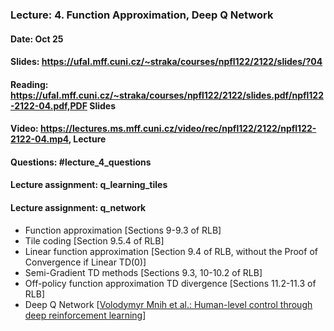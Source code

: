 ### Lecture: 4. Function Approximation, Deep Q Network
#### Date: Oct 25
#### Slides: https://ufal.mff.cuni.cz/~straka/courses/npfl122/2122/slides/?04
#### Reading: https://ufal.mff.cuni.cz/~straka/courses/npfl122/2122/slides.pdf/npfl122-2122-04.pdf,PDF Slides
#### Video: https://lectures.ms.mff.cuni.cz/video/rec/npfl122/2122/npfl122-2122-04.mp4, Lecture
#### Questions: #lecture_4_questions
#### Lecture assignment: q_learning_tiles
#### Lecture assignment: q_network

- Function approximation [Sections 9-9.3 of RLB]
- Tile coding [Section 9.5.4 of RLB]
- Linear function approximation [Section 9.4 of RLB, without the Proof of Convergence if Linear TD(0)]
- Semi-Gradient TD methods [Sections 9.3, 10-10.2 of RLB]
- Off-policy function approximation TD divergence [Sections 11.2-11.3 of RLB]
- Deep Q Network [[Volodymyr Mnih et al.: Human-level control through deep reinforcement learning](https://storage.googleapis.com/deepmind-media/dqn/DQNNaturePaper.pdf)]
